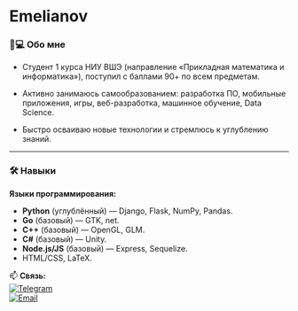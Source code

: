 # Emelianov


### 👨💻 Обо мне  
- Студент 1 курса НИУ ВШЭ (направление «Прикладная математика и информатика»), поступил с баллами 90+ по всем предметам.  

- Активно занимаюсь самообразованием: разработка ПО, мобильные приложения, игры, веб-разработка, машинное обучение, Data Science.  
- Быстро осваиваю новые технологии и стремлюсь к углублению знаний.  

---

### 🛠 Навыки  
**Языки программирования:**  
- **Python** (углублённый) — Django, Flask, NumPy, Pandas.  
- **Go** (базовый) — GTK, net.  
- **C++** (базовый) — OpenGL, GLM.  
- **C#** (базовый) — Unity.  
- **Node.js/JS** (базовый) — Express, Sequelize.  
- HTML/CSS, LaTeX.  

📫 **Связь:**  
[![Telegram](https://img.shields.io/badge/Telegram-emelvv-blue)](https://t.me/emelvv)  
[![Email](https://img.shields.io/badge/Email-vmemelianov0906@gmail.com-red)](mailto:vmemelianov0906@gmail.com)
